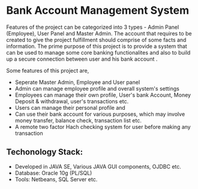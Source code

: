 # Bank Account Management System
Features of the project can be categorized into 3 types - Admin Panel (Employee), User Panel and Master Admin. The account that requires to be created to give the project fulfillment should comprise of some facts and information. The prime purpose of this project is to provide a system that can be used to manage some core banking functionalites and also to build up a secure connection between user and his bank account . 

Some features of this project are,
 - Seperate Master Admin, Employee and User panel
 - Admin can manage employee profile and overall system's settings
 - Employees can manage their own profile, User's bank Account, Money Deposit & withdrawal, user's transactions etc.
 - Users can manage their personal profile and
 - Can use their bank account for various purposes, which may involve money transfer, balance check, transaction list etc.
 - A remote two factor Hach checking system for user before making any transaction

## Techonology Stack:
 - Developed in JAVA SE, Various JAVA GUI components, OJDBC etc.
 - Database: Oracle 10g (PL/SQL)
 - Tools: Netbeans, SQL Server etc. 
